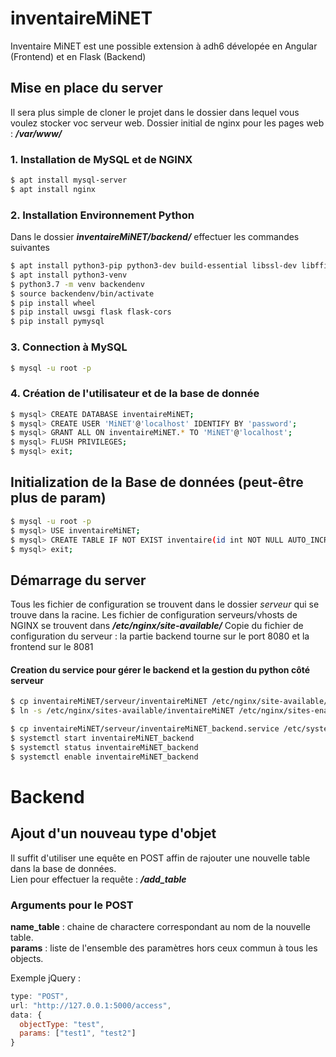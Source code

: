 # inventaireMiNET
Inventaire MiNET est une possible extension à adh6 dévelopée en Angular (Frontend) et en Flask (Backend)

## Mise en place du server
Il sera plus simple de cloner le projet dans le dossier dans lequel vous voulez stocker voc serveur web. Dossier initial de nginx pour les pages web : ***/var/www/***
### 1. Installation de MySQL et de NGINX
``` sh
$ apt install mysql-server
$ apt install nginx
```

### 2. Installation Environnement Python
Dans le dossier ***inventaireMiNET/backend/*** effectuer les commandes suivantes
``` sh
$ apt install python3-pip python3-dev build-essential libssl-dev libffi-dev python3-setuptools
$ apt install python3-venv
$ python3.7 -m venv backendenv
$ source backendenv/bin/activate
$ pip install wheel
$ pip install uwsgi flask flask-cors
$ pip install pymysql
```

### 3. Connection à MySQL
``` sh
$ mysql -u root -p
```

### 4. Création de l'utilisateur et de la base de donnée
``` sh
$ mysql> CREATE DATABASE inventaireMiNET;
$ mysql> CREATE USER 'MiNET'@'localhost' IDENTIFY BY 'password';
$ mysql> GRANT ALL ON inventaireMiNET.* TO 'MiNET'@'localhost';
$ mysql> FLUSH PRIVILEGES;
$ mysql> exit;
```

## Initialization de la Base de données (peut-être plus de param)
``` sh
$ mysql -u root -p
$ mysql> USE inventaireMiNET;
$ mysql> CREATE TABLE IF NOT EXIST inventaire(id int NOT NULL AUTO_INCREMENT PRIMARY KEY, available boolean NOT NULL DEFAULT 1, comment VARCHAR(255));
$ mysql> exit;
```

## Démarrage du server
Tous les fichier de configuration se trouvent dans le dossier *serveur* qui se trouve dans la racine.
Les fichier de configuration serveurs/vhosts de NGINX se trouvent dans ***/etc/nginx/site-available/***
Copie du fichier de configuration du serveur : la partie backend tourne sur le port 8080 et la frontend sur le 8081
#### Creation du service pour gérer le backend et la gestion du python côté serveur
``` sh
$ cp inventaireMiNET/serveur/inventaireMiNET /etc/nginx/site-available/inventaireMiNET
$ ln -s /etc/nginx/sites-available/inventaireMiNET /etc/nginx/sites-enabled

$ cp inventaireMiNET/serveur/inventaireMiNET_backend.service /etc/systemd/system/inventaireMiNET_backend.service
$ systemctl start inventaireMiNET_backend
$ systemctl status inventaireMiNET_backend
$ systemctl enable inventaireMiNET_backend
```

# Backend
## Ajout d'un nouveau type d'objet
Il suffit d'utiliser une equête en POST affin de rajouter une nouvelle table dans la base de données.  
Lien pour effectuer la requête : ***/add_table***

### Arguments pour le POST
**name_table** : chaine de charactere correspondant au nom de la nouvelle table.  
**params** : liste de l'ensemble des paramètres hors ceux commun à tous les objects.  
  
Exemple jQuery :
``` js
type: "POST",
url: "http://127.0.0.1:5000/access",
data: {
  objectType: "test",
  params: ["test1", "test2"]
}
```
